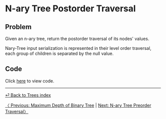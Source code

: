 # N-ary Tree Postorder Traversal
## Problem 
Given an n-ary tree, return the postorder traversal of its nodes' values.

Nary-Tree input serialization is represented in their level order traversal, each group of children is separated by the null value.

## Code
Click [here]([postorder].js) to view code.

<hr>

[ ⏎ Back to Trees index ](../README.md) 

[〈 Previous: Maximum Depth of Binary Tree](../maxDepth/README.md) | [Next: N-ary Tree Preorder Traversal〉](../preOrder/README.md)


